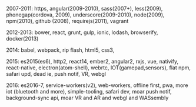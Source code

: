 2007-2011: https, angular(2009-2010), sass(2007+), less(2009), phonegap(cordova, 2009), underscore(2009-2010), node(2009), npm(2010), github (2008), requirejs(2011), vagrant

2012-2013: bower, react, grunt, gulp, ionic, lodash, browserify, docker(2013)

2014: babel, webpack, rip flash, html5, css3,

2015: es2015(es6), http2, react14, ember2, angular2, rxjs, vue, nativify, react-native, electron(atom-shell), webrtc, IOT(gamepad,sensors), flat npm, safari upd, dead ie, push notif, VR, webgl

2016: es2016-7, service-workers(v2), web-workers, offline first, pwa, more iot (bluetooth and more), simple-tooling, safari dev, moar push notif, background-sync api, moar VR and AR and webgl and WASsembly
